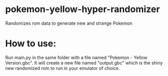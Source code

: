 # pokemon-yellow-hyper-randomizer
Randomizes rom data to generate new and strange Pokemon

# How to use:
Run main.py in the same folder with a file named "Pokemon - Yellow Version.gbc".
It will create a new file named "output.gbc" which is the shiny new randomized rom to run in your emulator of choice.
